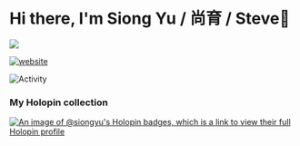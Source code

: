 # Hi there, I'm Siong Yu / 尚育 / Steve👋

![](https://komarev.com/ghpvc/?username=Siongyu)

[![website](https://img.shields.io/badge/loosiongyu.me-white?style=flat&logo=appveyor&logoColor=%23f5faf6&logoSize=auto&label=Portfolio&labelColor=%23252e2d&color=%2300fff2
)](https://www.loosiongyu.me)

![Activity](http://github-profile-summary-cards.vercel.app/api/cards/profile-details?username=Siongyu&theme=material_palenight)

### My Holopin collection
[![An image of @siongyu's Holopin badges, which is a link to view their full Holopin profile](https://holopin.me/siongyu)](https://holopin.io/@siongyu)

<!--
**Siongyu/SiongYu** is a ✨ _special_ ✨ repository because its `README.md` (this file) appears on your GitHub profile.

Here are some ideas to get you started:

- 🔭 I’m currently working on ...
- 🌱 I’m currently learning ...
- 👯 I’m looking to collaborate on ...
- 🤔 I’m looking for help with ...
- 💬 Ask me about ...
- 📫 How to reach me: ...
- 😄 Pronouns: ...
- ⚡ Fun fact: ...
-->
